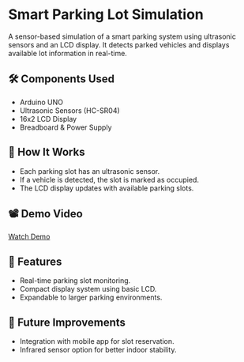 # Smart Parking Lot Simulation

A sensor-based simulation of a smart parking system using ultrasonic sensors and an LCD display. It detects parked vehicles and displays available lot information in real-time.

## 🛠️ Components Used
- Arduino UNO
- Ultrasonic Sensors (HC-SR04)
- 16x2 LCD Display
- Breadboard & Power Supply

## 🚗 How It Works
- Each parking slot has an ultrasonic sensor.
- If a vehicle is detected, the slot is marked as occupied.
- The LCD display updates with available parking slots.

## 📽️ Demo Video
[Watch Demo](./Smart-Parking-Lot_Demo.mp4) 

## 📌 Features
- Real-time parking slot monitoring.
- Compact display system using basic LCD.
- Expandable to larger parking environments.

## 🔧 Future Improvements
- Integration with mobile app for slot reservation.
- Infrared sensor option for better indoor stability.
